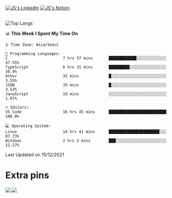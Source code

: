 
[![JS's LinkedIn](https://img.shields.io/badge/LinkedIn-blue?style=for-the-badge&logo=linkedin)](https://www.linkedin.com/in/jaeseung-lee-5a2a32139/) 
[![JS's Notion](https://img.shields.io/badge/Notion-black?style=for-the-badge&logo=notion)](https://bit.ly/ljswiki1) <br><br>
<!-- ![JS's GitHub stats](https://github-readme-stats-lemon-five.vercel.app/api?username=tkxkd0159&hide=contribs,prs,stars,issues&show_icons=true&theme=react&include_all_commits=true)   -->
![Top Langs](https://github-readme-stats-lemon-five.vercel.app/api/top-langs/?username=tkxkd0159&layout=compact&hide=jupyter%20notebook,scss,html,css&langs_count=10)  


<!--START_SECTION:waka-->
📊 **This Week I Spent My Time On** 

```text
⌚︎ Time Zone: Asia/Seoul

💬 Programming Languages: 
C                        7 hrs 57 mins       ████████████░░░░░░░░░░░░░   47.55% 
TypeScript               6 hrs 31 mins       █████████░░░░░░░░░░░░░░░░   38.9% 
Other                    35 mins             █░░░░░░░░░░░░░░░░░░░░░░░░   3.55% 
JSON                     35 mins             █░░░░░░░░░░░░░░░░░░░░░░░░   3.53% 
JavaScript               19 mins             ░░░░░░░░░░░░░░░░░░░░░░░░░   1.97%

🔥 Editors: 
VS Code                  16 hrs 45 mins      █████████████████████████   100.0%

💻 Operating System: 
Linux                    14 hrs 41 mins      ██████████████████████░░░   87.73% 
Windows                  2 hrs 3 mins        ███░░░░░░░░░░░░░░░░░░░░░░   12.27%

```


 Last Updated on 15/12/2021
<!--END_SECTION:waka-->

# Extra pins
<a href="https://github.com/tkxkd0159/go-chain">
  <img align="center" src="https://github-readme-stats-lemon-five.vercel.app/api/pin/?username=tkxkd0159&repo=go-chain&theme=react" />
</a>
<a href="https://github.com/tkxkd0159/dsalgo">
  <img align="center" src="https://github-readme-stats-lemon-five.vercel.app/api/pin/?username=tkxkd0159&repo=dsalgo&theme=react" />
</a>

<!---
- 🔭 I’m currently working on ...
- 🌱 I’m currently learning blockchain and distributed network
- 👯 I’m looking to collaborate on ...
- 🤔 I’m looking for help with ...
- 💬 Ask me about ...
- 📫 How to reach me: ...
- 😄 Pronouns: ...
- ⚡ Fun fact: ...
-->
